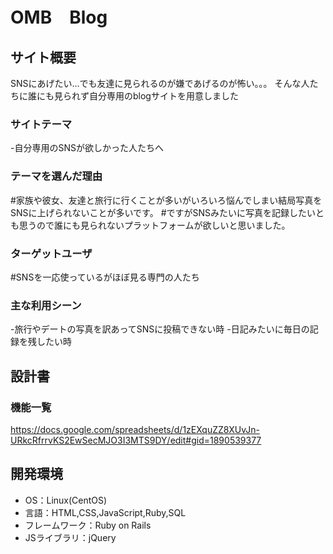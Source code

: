 # OMB　Blog
## サイト概要
SNSにあげたい…でも友達に見られるのが嫌であげるのが怖い。。。
そんな人たちに誰にも見られず自分専用のblogサイトを用意しました

### サイトテーマ
-自分専用のSNSが欲しかった人たちへ

### テーマを選んだ理由
#家族や彼女、友達と旅行に行くことが多いがいろいろ悩んでしまい結局写真をSNSに上げられないことが多いです。
#ですがSNSみたいに写真を記録したいとも思うので誰にも見られないプラットフォームが欲しいと思いました。

### ターゲットユーザ
#SNSを一応使っているがほぼ見る専門の人たち

### 主な利用シーン
-旅行やデートの写真を訳あってSNSに投稿できない時
-日記みたいに毎日の記録を残したい時


## 設計書

### 機能一覧
https://docs.google.com/spreadsheets/d/1zEXquZZ8XUvJn-URkcRfrrvKS2EwSecMJO3I3MTS9DY/edit#gid=1890539377

## 開発環境
- OS：Linux(CentOS)
- 言語：HTML,CSS,JavaScript,Ruby,SQL
- フレームワーク：Ruby on Rails
- JSライブラリ：jQuery
